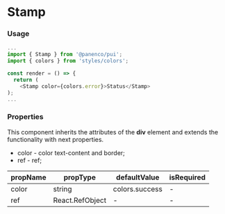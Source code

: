 # Stamp

### Usage

```js
...
import { Stamp } from '@panenco/pui';
import { colors } from 'styles/colors';

const render = () => {
  return (
    <Stamp color={colors.error}>Status</Stamp>
);
...
```

<!-- STORY -->

### Properties

This component inherits the attributes of the **div** element and extends the functionality with next properties.

- color - color text-content and border;
- ref - ref;

| propName | propType        | defaultValue   | isRequired |
| -------- | --------------- | -------------- | ---------- |
| color    | string          | colors.success | -          |
| ref      | React.RefObject | -              | -          |
